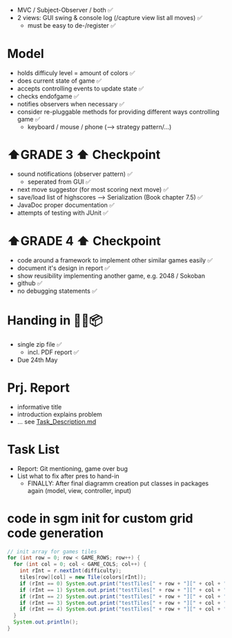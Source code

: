 - MVC / Subject-Observer / both ✅
- 2 views: GUI swing & console log (/capture view list all moves) ✅
    - must be easy to de-/register ✅
# Model
- holds difficuly level = amount of colors ✅
- does current state of game ✅
- accepts controlling events to update state ✅
- checks endofgame ✅
- notifies observers when necessary ✅
- consider re-pluggable methods for providing different ways controlling game ✅
  - keyboard / mouse / phone (--> strategy pattern/...)

# ⬆️GRADE 3 ⬆️ Checkpoint

- sound notifications (observer pattern) ✅
  - seperated from GUI  ✅
- next move suggestor (for most scoring next move) ✅
- save/load list of highscores --> Serialization (Book chapter 7.5) ✅
- JavaDoc proper documentation ✅
- attempts of testing with JUnit ✅

# ⬆️GRADE 4 ⬆️ Checkpoint

- code around a framework to implement other similar games easily ✅
- document it's design in report ✅
- show reusibility implementing another game, e.g. 2048 / Sokoban
- github ✅
- no debugging statements ✅

# Handing in 🫴🏼📦

- single zip file ✅
  - incl. PDF report ✅
- Due 24th May

# Prj. Report

- informative title
- introduction explains problem
- ... see [Task_Description.md](Task_Description.md)

# Task List
- Report: Git mentioning, game over bug
- List what to fix after pres to hand-in
  - FINALLY: After final diagramm creation put classes in packages again (model, view, controller, input)


# code in sgm init for custom grid code generation
```java
// init array for games tiles
for (int row = 0; row < GAME_ROWS; row++) {
  for (int col = 0; col < GAME_COLS; col++) {
    int rInt = r.nextInt(difficulty);
    tiles[row][col] = new Tile(colors[rInt]);
    if (rInt == 0) System.out.print("testTiles[" + row + "][" + col + "] = new Tile(Color.red); ");
    if (rInt == 1) System.out.print("testTiles[" + row + "][" + col + "] = new Tile(Color.yellow); ");
    if (rInt == 2) System.out.print("testTiles[" + row + "][" + col + "] = new Tile(Color.blue); ");
    if (rInt == 3) System.out.print("testTiles[" + row + "][" + col + "] = new Tile(Color.green); ");
    if (rInt == 4) System.out.print("testTiles[" + row + "][" + col + "] = new Tile(Color.orange); ");
  }
  System.out.println();
}
```